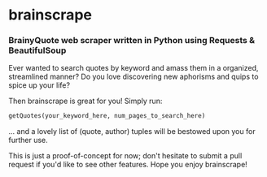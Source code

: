 # brainscrape

### BrainyQuote web scraper written in Python using Requests & BeautifulSoup

Ever wanted to search quotes by keyword and amass them in a organized, streamlined manner? Do you love discovering new aphorisms and quips to spice up your life?

Then brainscrape is great for you! Simply run:

```python
getQuotes(your_keyword_here, num_pages_to_search_here)
```

... and a lovely list of (quote, author) tuples will be bestowed upon you for further use.

This is just a proof-of-concept for now; don't hesitate to submit a pull request if you'd like to see other features. Hope you enjoy brainscrape!
